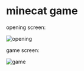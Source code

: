 # minecat game

opening screen:

![opening](https://user-images.githubusercontent.com/102150516/167109997-bbe12ed8-ca0a-48a7-82f9-dc4a47692cd2.png)

game screen:

![game](https://user-images.githubusercontent.com/102150516/167110196-ca658b04-cf9c-41a9-ab4c-0ee5a20f5c25.png)
